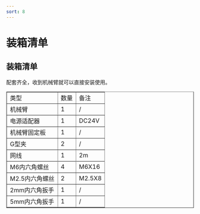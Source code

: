 ```yaml
---
sort: 8
---
```

# 装箱清单

## 装箱清单

配套齐全，收到机械臂就可以直接安装使用。

<center>
<table border="1">
    <tr><td>类型</td><td>数量</td><td>备注</td></tr>
    <tr><td>机械臂</td><td>1</td><td>/</td></tr>
    <tr><td>电源适配器</td><td>1</td><td>DC24V</td></tr>
    <tr><td>机械臂固定板</td><td>1</td><td>/</td></tr>
    <tr><td>G型夹</td><td>2</td><td>/</td></tr>
    <tr><td>网线</td><td>1</td><td>2m</td><tr>
    <tr><td>M6内六角螺丝</td><td>4</td><td>M6X16</td></tr>
    <tr><td>M2.5内六角螺丝</td><td>2</td><td>M2.5X8</td></tr>
    <tr><td>2mm内六角扳手</td><td>1</td><td>/</td></tr>
    <tr><td>5mm内六角扳手</td><td>1</td><td>/</td></tr>
</table>
</center>